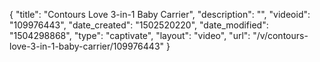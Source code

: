 {
    "title": "Contours Love 3-in-1 Baby Carrier",
    "description": "",
    "videoid": "109976443",
    "date_created": "1502520220",
    "date_modified": "1504298868",
    "type": "captivate",
    "layout": "video",
    "url": "\/v\/contours-love-3-in-1-baby-carrier\/109976443"
}